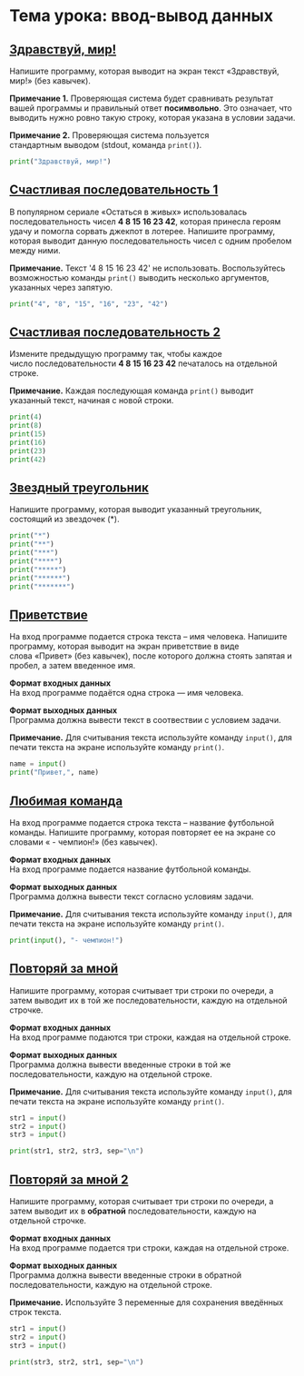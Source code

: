 # Тема урока: ввод-вывод данных

## [Здравствуй, мир!](https://stepik.org/lesson/265077/step/4?unit=246025)

Напишите программу, которая выводит на экран текст «Здравствуй, мир!» (без кавычек).

**Примечание 1.** Проверяющая система будет сравнивать результат вашей программы и правильный ответ **посимвольно**. Это означает, что выводить нужно ровно такую строку, которая указана в условии задачи.

**Примечание 2.** Проверяющая система пользуется стандартным выводом (stdout, команда `print()`).

```python
print("Здравствуй, мир!")
```

## [Счастливая последовательность 1](https://stepik.org/lesson/265077/step/5?unit=246025)

В популярном сериале «Остаться в живых» использовалась последовательность чисел **4 8 15 16 23 42**, которая принесла героям удачу и помогла сорвать джекпот в лотерее. Напишите программу, которая выводит данную последовательность чисел с одним пробелом между ними.

**Примечание.** Текст '4 8 15 16 23 42' не использовать. Воспользуйтесь возможностью команды `print()` выводить несколько аргументов, указанных через запятую.
```python
print("4", "8", "15", "16", "23", "42")
```

## [Счастливая последовательность 2](https://stepik.org/lesson/265077/step/6?unit=246025)
Измените предыдущую программу так, чтобы каждое число последовательности **4 8 15 16 23 42** печаталось на отдельной строке.

**Примечание.** Каждая последующая команда `print()` выводит указанный текст, начиная с новой строки.

```python
print(4)
print(8)
print(15)
print(16)
print(23)
print(42)
```

## [Звездный треугольник](https://stepik.org/lesson/265077/step/7?unit=246025)

Напишите программу, которая выводит указанный треугольник, состоящий из звездочек (*).
```python
print("*")
print("**")
print("***")
print("****")
print("*****")
print("******")
print("*******")
```

## [Приветствие](https://stepik.org/lesson/265077/step/11?unit=246025)

На вход программе подается строка текста – имя человека. Напишите программу, которая выводит на экран приветствие в виде слова «Привет» (без кавычек), после которого должна стоять запятая и пробел, а затем введенное имя.

**Формат входных данных**  
На вход программе подаётся одна строка — имя человека.

**Формат выходных данных**  
Программа должна вывести текст в соотвествии с условием задачи.

**Примечание.** Для считывания текста используйте команду `input()`, для печати текста на экране используйте команду `print()`.

```python
name = input()
print("Привет,", name)
```


## [Любимая команда](https://stepik.org/lesson/265077/step/12?unit=246025)
На вход программе подается строка текста – название футбольной команды. Напишите программу, которая повторяет ее на экране со словами « - чемпион!» (без кавычек).

**Формат входных данных**  
На вход программе подается название футбольной команды.

**Формат выходных данных**  
Программа должна вывести текст согласно условиям задачи.

**Примечание.** Для считывания текста используйте команду `input()`, для печати текста на экране используйте команду `print()`.

```python
print(input(), "- чемпион!")
```

## [Повторяй за мной](https://stepik.org/lesson/265077/step/13?unit=246025)

Напишите программу, которая считывает три строки по очереди, а затем выводит их в той же последовательности, каждую на отдельной строчке.

**Формат входных данных**  
На вход программе подаются три строки, каждая на отдельной строке.

**Формат выходных данных**  
Программа должна вывести введенные строки в той же последовательности, каждую на отдельной строке.

**Примечание.** Для считывания текста используйте команду `input()`, для печати текста на экране используйте команду `print()`.

```python
str1 = input()
str2 = input()
str3 = input()

print(str1, str2, str3, sep="\n")
```


## [Повторяй за мной 2](https://stepik.org/lesson/265077/step/14?unit=246025)

Напишите программу, которая считывает три строки по очереди, а затем выводит их в **обратной** последовательности, каждую на отдельной строчке.

**Формат входных данных**  
На вход программе подается три строки, каждая на отдельной строке.

**Формат выходных данных**  
Программа должна вывести введенные строки в обратной последовательности, каждую на отдельной строке.

**Примечание.** Используйте 3 переменные для сохранения введённых строк текста.

```python
str1 = input()
str2 = input()
str3 = input()

print(str3, str2, str1, sep="\n")
```